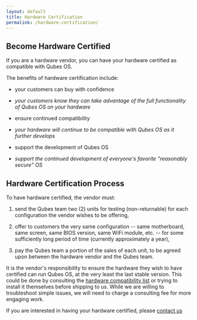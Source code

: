 ```yaml
---
layout: default
title: Hardware Certification
permalink: /hardware-certification/
---
```


## Become Hardware Certified

If you are a hardware vendor, you can have your hardware certified as
compatible with Qubes OS.

The benefits of hardware certification include:

* your customers can buy with confidence
- *your customers know they can take advantage of the full functionality
of Qubes OS on your hardware*

* ensure continued compatibility
- *your hardware will continue to be compatible with Qubes OS as it
further develops*

* support the development of Qubes OS
- *support the continued development of everyone's favorite "reasonably
secure" OS*

## Hardware Certification Process

To have hardware certified, the vendor must:

1. send the Qubes team two (2) units for testing (non-returnable) for
each configuration the vendor wishes to be offering,

2. offer to customers the very same configuration -- same motherboard,
same screen, same BIOS version, same WiFi module, etc. -- for some
sufficiently long period of time (currently approximately a year),

3. pay the Qubes team a portion of the sales of each unit, to be agreed
upon between the hardware vendor and the Qubes team.

It is the vendor's responsibility to ensure the hardware they wish to
have certified can run Qubes OS, at the very least the last stable
version. This could be done by consulting the [hardware compatibility
list](https://www.qubes-os.org/doc/hcl/) or trying to install it
themselves before shipping to us. While we are willing to troubleshoot
simple issues, we will need to charge a consulting fee for more engaging
work.

If you are interested in having your hardware certified, please [contact us](mailto:joanna@invisiblethingslab.com)
